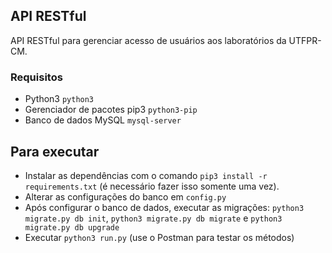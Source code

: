 ## API RESTful

API RESTful para gerenciar acesso de usuários aos laboratórios da UTFPR-CM.

### Requisitos
- Python3 `python3`
- Gerenciador de pacotes pip3 `python3-pip`
- Banco de dados MySQL `mysql-server`


## Para executar
- Instalar as dependências com o comando `pip3 install -r requirements.txt` (é necessário fazer isso somente uma vez).
- Alterar as configurações do banco em `config.py`
- Após configurar o banco de dados, executar as migrações: `python3 migrate.py db init`, `python3 migrate.py db migrate` e `python3 migrate.py db upgrade` 
- Executar `python3 run.py` (use o Postman para testar os métodos)
